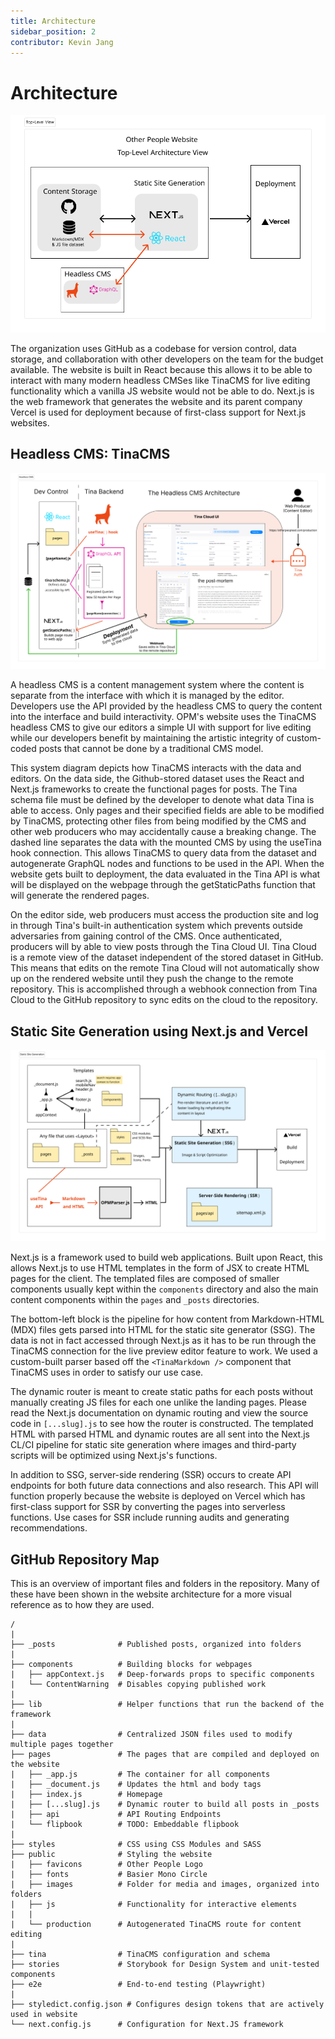```yaml
---
title: Architecture
sidebar_position: 2
contributor: Kevin Jang
---
```

# Architecture

![A top-level view of the website's architecture and most important dependencies.](./top-level-architecture.png)

The organization uses GitHub as a codebase for version control, data storage, and collaboration with other developers on the team for the budget available. The website is built in React because this allows it to be able to interact with many modern headless CMSes like TinaCMS for live editing functionality which a vanilla JS website would not be able to do. Next.js is the web framework that generates the website and its parent company Vercel is used for deployment because of first-class support for Next.js websites. 

## Headless CMS: TinaCMS

![System Diagram of the TinaCMS Headless CMS](./headless-cms-architecture.png)

A headless CMS is a content management system where the content is separate from the interface with which it is managed by the editor. Developers use the API provided by the headless CMS to query the content into the interface and build interactivity. OPM's website uses the TinaCMS headless CMS to give our editors a simple UI with support for live editing while our developers benefit by maintaining the artistic integrity of custom-coded posts that cannot be done by a traditional CMS model. 

This system diagram depicts how TinaCMS interacts with the data and editors. On the data side, the Github-stored dataset uses the React and Next.js frameworks to create the functional pages for posts. The Tina schema file must be defined by the developer to denote what data Tina is able to access. Only pages and their specified fields are able to be modified by TinaCMS, protecting other files from being modified by the CMS and other web producers who may accidentally cause a breaking change. The dashed line separates the data with the mounted CMS by using the useTina hook connection. This allows TinaCMS to query data from the dataset and autogenerate GraphQL nodes and functions to be used in the API. When the website gets built to deployment, the data evaluated in the Tina API is what will be displayed on the webpage through the getStaticPaths function that will generate the rendered pages.

On the editor side, web producers must access the production site and log in through Tina's built-in authentication system which prevents outside adversaries from gaining control of the CMS. Once authenticated, producers will by able to view posts through the Tina Cloud UI. Tina Cloud is a remote view of the dataset independent of the stored dataset in GitHub. This means that edits on the remote Tina Cloud will not automatically show up on the rendered website until they push the change to the remote repository. This is accomplished through a webhook connection from Tina Cloud to the GitHub repository to sync edits on the cloud to the repository.

## Static Site Generation using Next.js and Vercel

![System Diagram of templating, static site generator, and server side rendering.](./ssg-architecture.png)

Next.js is a framework used to build web applications. Built upon React, this allows Next.js to use HTML templates in the form of JSX to create HTML pages for the client. The templated files are composed of smaller components usually kept within the `components` directory and also the main content components within the `pages` and `_posts` directories. 

The bottom-left block is the pipeline for how content from Markdown-HTML (MDX) files gets parsed into HTML for the static site generator (SSG). The data is not in fact accessed through Next.js as it has to be run through the TinaCMS connection for the live preview editor feature to work. We used a custom-built parser based off the `<TinaMarkdown />` component that TinaCMS uses in order to satisfy our use case. 

The dynamic router is meant to create static paths for each posts without manually creating JS files for each one unlike the landing pages. Please read the Next.js documentation on dynamic routing and view the source code in `[...slug].js` to see how the router is constructed. The templated HTML with parsed HTML and dynamic routes are all sent into the Next.js CL/CI pipeline for static site generation where images and third-party scripts will be optimized using Next.js's functions. 

In addition to SSG, server-side rendering (SSR) occurs to create API endpoints for both future data connections and also research. This API will function properly because the website is deployed on Vercel which has first-class support for SSR by converting the pages into serverless functions. Use cases for SSR include running audits and generating recommendations.

## GitHub Repository Map

This is an overview of important files and folders in the repository. Many of these have been shown in the website architecture for a more visual reference as to how they are used.

```
/
| 
├── _posts              # Published posts, organized into folders
|
├── components          # Building blocks for webpages
|   ├── appContext.js   # Deep-forwards props to specific components
|   └── ContentWarning  # Disables copying published work
|
├── lib                 # Helper functions that run the backend of the framework
|
├── data                # Centralized JSON files used to modify multiple pages together
├── pages               # The pages that are compiled and deployed on the website
|   ├── _app.js         # The container for all components
|   ├── _document.js    # Updates the html and body tags
|   ├── index.js        # Homepage
|   ├── [...slug].js    # Dynamic router to build all posts in _posts
|   ├── api             # API Routing Endpoints
|   └── flipbook        # TODO: Embeddable flipbook
|
├── styles              # CSS using CSS Modules and SASS
├── public              # Styling the website
|   ├── favicons        # Other People Logo
|   ├── fonts           # Basier Mono Circle
|   ├── images          # Folder for media and images, organized into folders
|   ├── js              # Functionality for interactive elements
|   |
|   └── production      # Autogenerated TinaCMS route for content editing 
|
├── tina                # TinaCMS configuration and schema
├── stories             # Storybook for Design System and unit-tested components
├── e2e                 # End-to-end testing (Playwright)
|
├── styledict.config.json # Configures design tokens that are actively used in website
└── next.config.js      # Configuration for Next.JS framework
```